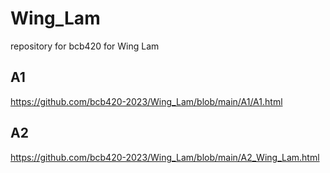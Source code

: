 # Wing_Lam
repository for bcb420 for Wing Lam

## A1
https://github.com/bcb420-2023/Wing_Lam/blob/main/A1/A1.html

## A2
https://github.com/bcb420-2023/Wing_Lam/blob/main/A2_Wing_Lam.html
